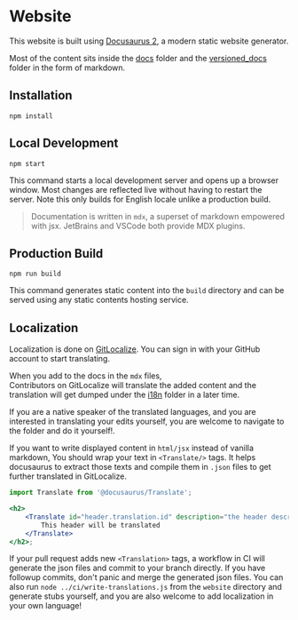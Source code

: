 # Website

This website is built using [Docusaurus 2](https://docusaurus.io/), a modern static website generator.

Most of the content sits inside the [docs](docs) folder and the [versioned_docs](versioned_docs) folder in the form of 
markdown.

## Installation

```console
npm install
```

## Local Development

```console
npm start
```

This command starts a local development server and opens up a browser window. Most changes are reflected live
without having to restart the server.
Note this only builds for English locale unlike a production build.

> Documentation is written in `mdx`, a superset of markdown empowered with jsx.
> JetBrains and VSCode both provide MDX plugins.

## Production Build

```console
npm run build
```

This command generates static content into the `build` directory and can be served using any static contents hosting service.

## Localization

Localization is done on [GitLocalize](https://gitlocalize.com/repo/4999/whole_project).
You can sign in with your GitHub account to start translating.

When you add to the docs in the `mdx` files,  
Contributors on GitLocalize will translate the added content
and the translation will get dumped under the [i18n](i18n) folder in a later time.

If you are a native speaker of the translated languages,
and you are interested in translating your edits yourself, 
you are welcome to navigate to the folder and do it yourself!.

If you want to write displayed content in `html/jsx` instead of vanilla markdown,
You should wrap your text in `<Translate/>` tags.
It helps docusaurus to extract those texts and compile them in `.json` files to
get further translated in GitLocalize.

```jsx
import Translate from '@docusaurus/Translate';

<h2>
    <Translate id="header.translation.id" description="the header description">
        This header will be translated
    </Translate>
</h2>;
```

If your pull request adds new `<Translation>` tags,
a workflow in CI will generate the json files and commit to your branch directly.
If you have followup commits, don't panic and merge the generated json files.
You can also run `node ../ci/write-translations.js` from the `website` directory and generate stubs yourself,
and you are also welcome to add localization in your own language!
